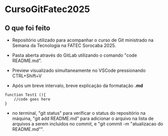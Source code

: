 # CursoGitFatec2025
## O que foi feito
- Repositório utilizado para acompanhar o curso de Git ministrado na Semana da Tecnologia na FATEC Sorocaba 2025.

- Pasta aberta através do GitLab utilizando o comando "code README.md".

- Preview visualizado simultaneamente no VSCode pressionando CTRL+Shift+V

- Após um breve intervalo, breve explicação da formatação **.md**

```
function Test1 (){
    //code goes here
}
```
- no terminal, "git status" para verificar o status do repositório na máquina, "git add README.md" para adicionar o arquivo na lista de arquivos a serem incluidos no commit, e "git commit -m "atualizacao do README.md"".